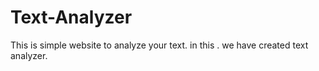 # Text-Analyzer
This is simple website to analyze your text.
in this . we have created text analyzer.
